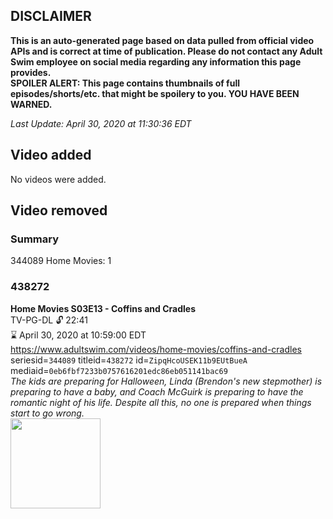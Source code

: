 ## DISCLAIMER
**This is an auto-generated page based on data pulled from official video APIs and is correct at time of publication. Please do not contact any Adult Swim employee on social media regarding any information this page provides.**  
**SPOILER ALERT: This page contains thumbnails of full episodes/shorts/etc. that might be spoilery to you. YOU HAVE BEEN WARNED.**  

_Last Update: April 30, 2020 at 11:30:36 EDT_
## Video added
No videos were added.  
## Video removed
### Summary
344089 Home Movies: 1  
### 438272
**Home Movies S03E13 - Coffins and Cradles**  
TV-PG-DL 🔓 22:41  
⌛ April 30, 2020 at 10:59:00 EDT  
https://www.adultswim.com/videos/home-movies/coffins-and-cradles  
seriesid=`344089` titleid=`438272` id=`ZipqHcoUSEK11b9EUtBueA` mediaid=`0eb6fbf7233b0757616201edc86eb051141bac69`  
_The kids are preparing for Halloween, Linda (Brendon's new stepmother) is preparing to have a baby, and Coach McGuirk is preparing to have the romantic night of his life. Despite all this, no one is prepared when things start to go wrong._  
<a href="https://media.cdn.adultswim.com/uploads/20200305/thumbnails/2_20351626257-hmovies_039.jpg"><img src="https://media.cdn.adultswim.com/uploads/20200305/thumbnails/2_20351626257-hmovies_039.jpg" height="144px" /></a>
